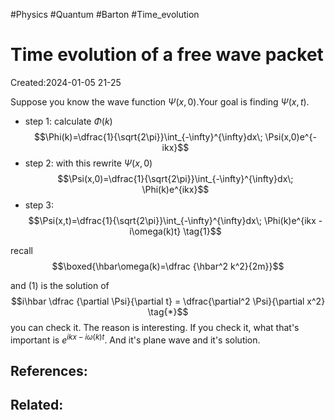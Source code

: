 #Physics #Quantum #Barton #Time_evolution
# Time evolution of a free wave packet
Created:2024-01-05 21-25

Suppose you know the wave function $\Psi(x,0)$.Your goal is finding $\Psi(x,t).$

- step 1: calculate $\Phi(k)$
$$\Phi(k)=\dfrac{1}{\sqrt{2\pi}}\int_{-\infty}^{\infty}dx\; \Psi(x,0)e^{-ikx}$$
- step 2: with this rewrite $\Psi(x,0)$
$$\Psi(x,0)=\dfrac{1}{\sqrt{2\pi}}\int_{-\infty}^{\infty}dx\; \Phi(k)e^{ikx}$$
- step 3: 
$$\Psi(x,t)=\dfrac{1}{\sqrt{2\pi}}\int_{-\infty}^{\infty}dx\; \Phi(k)e^{ikx -i\omega(k)t} \tag{1}$$

recall
$$\boxed{\hbar\omega(k)=\dfrac {\hbar^2 k^2}{2m}}$$

and $(1)$ is the solution of $$i\hbar \dfrac {\partial \Psi}{\partial t} = \dfrac{\partial^2 \Psi}{\partial x^2} \tag{*}$$ you can check it. The reason is interesting. If you check it, what that's important is $e^{ikx -i\omega(k)t}.$ And it's plane wave and it's solution.




## References:

## Related:



